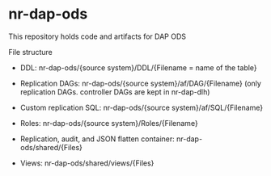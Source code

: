 # nr-dap-ods
This repository holds code and artifacts for DAP ODS

File structure

- DDL:	nr-dap-ods/{source system}/DDL/{Filename = name of the table} 

- Replication DAGs: nr-dap-ods/{source system}/af/DAG/{Filename} (only replication DAGs. controller DAGs are kept in nr-dap-dlh)

- Custom replication SQL: nr-dap-ods/{source system}/af/SQL/{Filename}

- Roles:	nr-dap-ods/{source system}/Roles/{Filename}

- Replication, audit, and JSON flatten container: nr-dap-ods/shared/{Files}

- Views: nr-dap-ods/shared/views/{Files}
